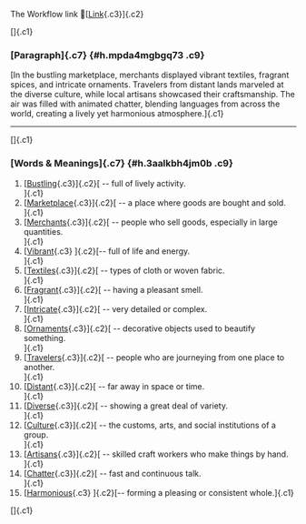 The Workflow link
👏[[Link](https://www.google.com/url?q=http://www.google.com&sa=D&source=editors&ust=1756952878307210&usg=AOvVaw1-DUVzVfxzYA_u6FgoDf77){.c3}]{.c2}

[]{.c1}

### [Paragraph]{.c7} {#h.mpda4mgbgq73 .c9}

[In the bustling marketplace, merchants displayed vibrant textiles,
fragrant spices, and intricate ornaments. Travelers from distant lands
marveled at the diverse culture, while local artisans showcased their
craftsmanship. The air was filled with animated chatter, blending
languages from across the world, creating a lively yet harmonious
atmosphere.]{.c1}

------------------------------------------------------------------------

[]{.c1}

### [Words & Meanings]{.c7} {#h.3aalkbh4jm0b .c9}

1.  [[Bustling](https://www.google.com/url?q=http://www.google.com&sa=D&source=editors&ust=1756952878308547&usg=AOvVaw0SOlCtxo6vjoxb2nzU2awZ){.c3}]{.c2}[ --
    full of lively activity.\
    ]{.c1}
2.  [[Marketplace](https://www.google.com/url?q=http://www.google.com&sa=D&source=editors&ust=1756952878308759&usg=AOvVaw0zXtXHTNDcO4fs-6yA3TuA){.c3}]{.c2}[ --
    a place where goods are bought and sold.\
    ]{.c1}
3.  [[Merchants](https://www.google.com/url?q=http://www.google.com&sa=D&source=editors&ust=1756952878308943&usg=AOvVaw18NkO2yPOAzEHHS7S62Kuq){.c3}]{.c2}[ --
    people who sell goods, especially in large quantities.\
    ]{.c1}
4.  [[Vibrant](https://www.google.com/url?q=http://www.google.com&sa=D&source=editors&ust=1756952878309151&usg=AOvVaw0cDdBako1ldYmeQbDH5JEq){.c3}
    ]{.c2}[-- full of life and energy.\
    ]{.c1}
5.  [[Textiles](https://www.google.com/url?q=http://www.google.com&sa=D&source=editors&ust=1756952878309420&usg=AOvVaw00G_fYDPQFX2uBfG6uNihJ){.c3}]{.c2}[ --
    types of cloth or woven fabric.\
    ]{.c1}
6.  [[Fragrant](https://www.google.com/url?q=http://www.google.com&sa=D&source=editors&ust=1756952878309668&usg=AOvVaw02b6wGpelhNCQXEhDa3YKp){.c3}]{.c2}[ --
    having a pleasant smell.\
    ]{.c1}
7.  [[Intricate](https://www.google.com/url?q=http://www.google.com&sa=D&source=editors&ust=1756952878309862&usg=AOvVaw2TADfev75eTFxQEBNTjXwm){.c3}]{.c2}[ --
    very detailed or complex.\
    ]{.c1}
8.  [[Ornaments](https://www.google.com/url?q=http://www.google.com&sa=D&source=editors&ust=1756952878310050&usg=AOvVaw3x03TjwZ9n3E3_u96lRIxE){.c3}]{.c2}[ --
    decorative objects used to beautify something.\
    ]{.c1}
9.  [[Travelers](https://www.google.com/url?q=http://www.google.com&sa=D&source=editors&ust=1756952878310269&usg=AOvVaw1UB-2UBHcO6uXCtRbzgT2Z){.c3}]{.c2}[ --
    people who are journeying from one place to another.\
    ]{.c1}
10. [[Distant](https://www.google.com/url?q=http://www.google.com&sa=D&source=editors&ust=1756952878310505&usg=AOvVaw0dC3mMdK9yCvo3KD_YCfgR){.c3}]{.c2}[ --
    far away in space or time.\
    ]{.c1}
11. [[Diverse](https://www.google.com/url?q=http://www.google.com&sa=D&source=editors&ust=1756952878310711&usg=AOvVaw3rD1qz9CGRQ6IHlRo1XLTQ){.c3}]{.c2}[ --
    showing a great deal of variety.\
    ]{.c1}
12. [[Culture](https://www.google.com/url?q=http://www.google.com&sa=D&source=editors&ust=1756952878310943&usg=AOvVaw3DTakuSn9or9lv792sFL0P){.c3}]{.c2}[ --
    the customs, arts, and social institutions of a group.\
    ]{.c1}
13. [[Artisans](https://www.google.com/url?q=http://www.google.com&sa=D&source=editors&ust=1756952878311261&usg=AOvVaw2wAUEFyBmkEBD7V80V4c7j){.c3}]{.c2}[ --
    skilled craft workers who make things by hand.\
    ]{.c1}
14. [[Chatter](https://www.google.com/url?q=http://www.google.com&sa=D&source=editors&ust=1756952878311500&usg=AOvVaw23CWoW_6YxsGJpPHqHvcTV){.c3}]{.c2}[ --
    fast and continuous talk.\
    ]{.c1}
15. [[Harmonious](https://www.google.com/url?q=http://www.google.com&sa=D&source=editors&ust=1756952878311673&usg=AOvVaw3dgW1RNwLQYeHjx4d85SZ8){.c3}
    ]{.c2}[-- forming a pleasing or consistent whole.]{.c1}

[]{.c1}

